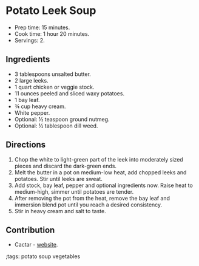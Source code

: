 # Potato Leek Soup

- Prep time: 15 minutes.
- Cook time: 1 hour 20 minutes.
- Servings: 2.

## Ingredients

- 3 tablespoons unsalted butter.
- 2 large leeks.
- 1 quart chicken or veggie stock.
- 11 ounces peeled and sliced waxy potatoes.
- 1 bay leaf.
- ¾ cup heavy cream.
- White pepper.
- Optional: ½ teaspoon ground nutmeg.
- Optional: ½ tablespoon dill weed.

## Directions

1. Chop the white to light-green part of the leek into moderately sized pieces
   and discard the dark-green ends.
2. Melt the butter in a pot on medium-low heat, add chopped leeks and potatoes.
   Stir until leeks are sweat.
3. Add stock, bay leaf, pepper and optional ingredients now. Raise heat to
   medium-high, simmer until potatoes are tender.
4. After removing the pot from the heat, remove the bay leaf and immersion blend
   pot until you reach a desired consistency.
5. Stir in heavy cream and salt to taste.

## Contribution

- Cactar - [website](https://infinitevoid.dev/).

;tags: potato soup vegetables
